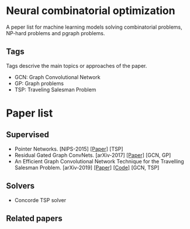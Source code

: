 # Neural combinatorial optimization
A peper list for machine learning models solving combinatorial problems, NP-hard problems and pgraph problems.

## Tags
Tags descrive the main topics or approaches of the paper.
* GCN: Graph Convolutional Network
* GP: Graph problems
* TSP: Traveling Salesman Problem

# Paper list

## Supervised
* Pointer Networks. [NIPS-2015] [[Paper]](https://arxiv.org/pdf/1506.03134.pdf) [TSP]
* Residual Gated Graph ConvNets. [arXiv-2017] [[Paper]](https://arxiv.org/pdf/1711.07553.pdf) [GCN, GP]
* An Efficient Graph Convolutional Network Technique for the Travelling Salesman Problem. [arXiv-2019] [[Paper]](https://arxiv.org/pdf/1906.01227.pdf) [[Code]](https://github.com/chaitjo/graph-convnet-tsp) [GCN, TSP]

## Solvers
* Concorde TSP solver

## Related papers
